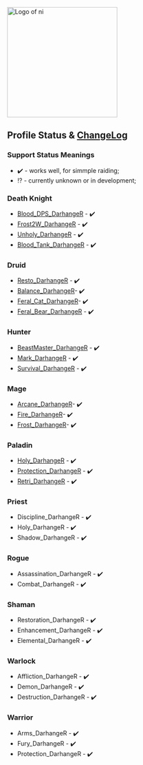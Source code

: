 <img src="https://nhub.app/_media/logo.png" alt="Logo of ni" width="256"/>

## Profile Status & [ChangeLog](https://github.com/darhanger/Ni-Profiles_Public/wiki/ChangeLog)
### Support Status Meanings 
* ✔️ - works well, for simmple raiding;
* ⁉️ - currently unknown or in development;

### Death Knight
* [Blood_DPS_DarhangeR](https://github.com/darhanger/Ni-Profiles_Public/wiki/Profile-F.A.Q#blood_dps_darhanger--frost2w_darhanger--unholy_darhanger--blood_tank_darhanger) - ✔️
* [Frost2W_DarhangeR](https://github.com/darhanger/Ni-Profiles_Public/wiki/Profile-F.A.Q#blood_dps_darhanger--frost2w_darhanger--unholy_darhanger--blood_tank_darhanger)  - ✔️
* [Unholy_DarhangeR](https://github.com/darhanger/Ni-Profiles_Public/wiki/Profile-F.A.Q#blood_dps_darhanger--frost2w_darhanger--unholy_darhanger--blood_tank_darhanger)  - ✔️
* [Blood_Tank_DarhangeR](https://github.com/darhanger/Ni-Profiles_Public/wiki/Profile-F.A.Q#blood_dps_darhanger--frost2w_darhanger--unholy_darhanger--blood_tank_darhanger)  - ✔️

### Druid
* [Resto_DarhangeR](https://github.com/darhanger/Ni-Profiles_Public/wiki/Profile-F.A.Q#resto_darhanger) - ✔️
* [Balance_DarhangeR](https://github.com/darhanger/Ni-Profiles_Public/wiki/Profile-F.A.Q#balance_darhanger)- ✔️
* [Feral_Cat_DarhangeR](https://github.com/darhanger/Ni-Profiles_Public/wiki/Profile-F.A.Q#feral_cat_darhanger--feral_bear_darhanger)- ✔️
* [Feral_Bear_DarhangeR](https://github.com/darhanger/Ni-Profiles_Public/wiki/Profile-F.A.Q#feral_cat_darhanger--feral_bear_darhanger) - ✔️

### Hunter
* [BeastMaster_DarhangeR](https://github.com/darhanger/Ni-Profiles_Public/wiki/Profile-F.A.Q#beastmaster_darhanger--mark_darhanger--survival_darhanger) - ✔️
* [Mark_DarhangeR](https://github.com/darhanger/Ni-Profiles_Public/wiki/Profile-F.A.Q#beastmaster_darhanger--mark_darhanger--survival_darhanger) - ✔️
* [Survival_DarhangeR](https://github.com/darhanger/Ni-Profiles_Public/wiki/Profile-F.A.Q#beastmaster_darhanger--mark_darhanger--survival_darhanger) - ✔️

### Mage
* [Arcane_DarhangeR](https://github.com/darhanger/Ni-Profiles_Public/wiki/Profile-F.A.Q#arcane_darhanger--fire_darhanger--frost_darhanger )- ✔️
* [Fire_DarhangeR](https://github.com/darhanger/Ni-Profiles_Public/wiki/Profile-F.A.Q#arcane_darhanger--fire_darhanger--frost_darhanger )- ✔️
* [Frost_DarhangeR](https://github.com/darhanger/Ni-Profiles_Public/wiki/Profile-F.A.Q#arcane_darhanger--fire_darhanger--frost_darhanger )- ✔️

### Paladin
* [Holy_DarhangeR](https://github.com/darhanger/Ni-Profiles_Public/wiki/Profile-F.A.Q#holy_darhanger) - ✔️
* [Protection_DarhangeR](https://github.com/darhanger/Ni-Profiles_Public/wiki/Profile-F.A.Q#retri_darhanger--protection_darhanger) - ✔️
* [Retri_DarhangeR](https://github.com/darhanger/Ni-Profiles_Public/wiki/Profile-F.A.Q#retri_darhanger--protection_darhanger) - ✔️

### Priest
* Discipline_DarhangeR - ✔️
* Holy_DarhangeR - ✔️
* Shadow_DarhangeR - ✔️

### Rogue
* Assassination_DarhangeR - ✔️
* Combat_DarhangeR - ✔️

### Shaman
* Restoration_DarhangeR - ✔️
* Enhancement_DarhangeR - ✔️
* Elemental_DarhangeR - ✔️

### Warlock
* Affliction_DarhangeR - ✔️
* Demon_DarhangeR - ✔️
* Destruction_DarhangeR - ✔️

### Warrior
* Arms_DarhangeR - ✔️
* Fury_DarhangeR - ✔️
* Protection_DarhangeR - ✔️
